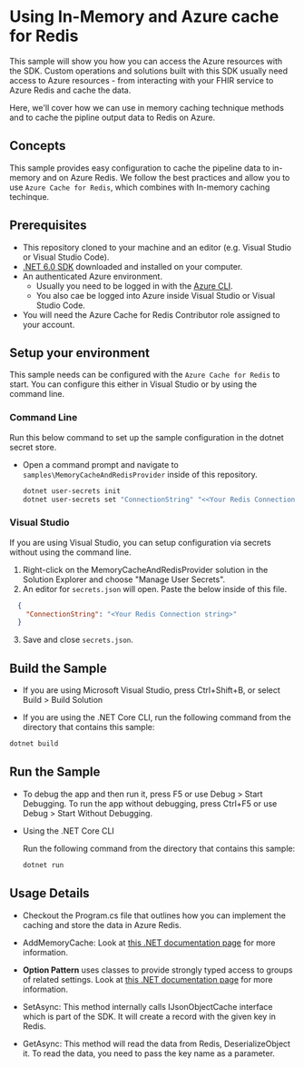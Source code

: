 # Using In-Memory and Azure cache for Redis

This sample will show you how you can access the Azure resources with the SDK. Custom operations and solutions built with this SDK usually need access to Azure resources - from interacting with your FHIR service to Azure Redis and cache the data.

Here, we'll cover how we can use in memory caching technique  methods and to cache the pipline output data to Redis on Azure.

## Concepts

This sample provides easy configuration to cache the pipeline data to in-memory and on Azure Redis. We follow the best practices and allow you to use `Azure Cache for Redis`, which combines with In-memory caching techinque.

## Prerequisites

- This repository cloned to your machine and an editor (e.g. Visual Studio or Visual Studio Code).
- [.NET 6.0 SDK](https://dotnet.microsoft.com/download) downloaded and installed on your computer.
- An authenticated Azure environment.
  - Usually you need to be logged in with the [Azure CLI](https://docs.microsoft.com/cli/azure/).
  - You also cae be logged into Azure inside Visual Studio or Visual Studio Code.
- You will need the Azure Cache for Redis Contributor role assigned to your account.

## Setup your environment

This sample needs can be configured with the `Azure Cache for Redis` to start. You can configure this either in Visual Studio or by using the command line.

### Command Line

Run this below command to set up the sample configuration in the dotnet secret store.

- Open a command prompt and navigate to `samples\MemoryCacheAndRedisProvider` inside of this repository.

    ```bash
    dotnet user-secrets init
    dotnet user-secrets set "ConnectionString" "<<Your Redis Connection string>>"
    ```

### Visual Studio

If you are using Visual Studio, you can setup configuration via secrets without using the command line.

 1. Right-click on the MemoryCacheAndRedisProvider solution in the Solution Explorer and choose "Manage User Secrets".
 2. An editor for `secrets.json` will open. Paste the below inside of this file.

```json
  {
    "ConnectionString": "<Your Redis Connection string>"
  }
```

3. Save and close `secrets.json`.

## Build the Sample 

- If you are using Microsoft Visual Studio, press Ctrl+Shift+B, or select Build > Build Solution 

- If you are using the .NET Core CLI, run the following command from the directory that contains this sample: 

```bash
dotnet build
```

## Run the Sample

- To debug the app and then run it, press F5 or use Debug > Start Debugging. To run the app without debugging, press Ctrl+F5 or use Debug > Start Without Debugging. 

- Using the .NET Core CLI 

    Run the following command from the directory that contains this sample: 
    ```bash
    dotnet run 
    ```

## Usage Details

- Checkout the Program.cs file that outlines how you can implement the caching and store the data in Azure Redis. 

- AddMemoryCache: Look at [this .NET documentation page](https://docs.microsoft.com/en-us/dotnet/api/microsoft.extensions.dependencyinjection.memorycacheservicecollectionextensions.addmemorycache?view=dotnet-plat-ext-6.0) for more information.

- **Option Pattern** uses classes to provide strongly typed access to groups of related settings. Look at [this .NET documentation page](https://docs.microsoft.com/dotnet/api/overview/azure/identity-readme#environment-variables) for more information.
 
- SetAsync:  This method internally calls IJsonObjectCache interface which is part of the SDK. It will create a record with the given key in Redis. 

- GetAsync: This method will read the data from Redis, DeserializeObject it. To read the data, you need to pass the key name as a parameter.